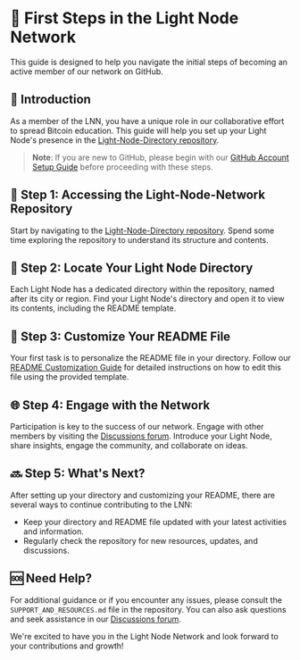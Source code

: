 # 🚀 First Steps in the Light Node Network

This guide is designed to help you navigate the initial steps of becoming an active member of our network on GitHub.

## 📌 Introduction

As a member of the LNN, you have a unique role in our collaborative effort to spread Bitcoin education. This guide will help you set up your Light Node's presence in the [Light-Node-Directory repository](https://github.com/MyFirstBitcoin/Light-Node-Directory).

> **Note**: If you are new to GitHub, please begin with our [GitHub Account Setup Guide](https://github.com/MyFirstBitcoin/Light-Node-Directory/blob/main/GITHUB_ACCOUNT_SETUP.md) before proceeding with these steps.

## 🔗 Step 1: Accessing the Light-Node-Network Repository

Start by navigating to the [Light-Node-Directory repository](https://github.com/MyFirstBitcoin/Light-Node-Directory). Spend some time exploring the repository to understand its structure and contents.

## 📂 Step 2: Locate Your Light Node Directory

Each Light Node has a dedicated directory within the repository, named after its city or region. Find your Light Node's directory and open it to view its contents, including the README template.

## 📝 Step 3: Customize Your README File

Your first task is to personalize the README file in your directory. Follow our [README Customization Guide](https://github.com/MyFirstBitcoin/Light-Node-Directory/blob/main/README_CUSTOMIZATION_GUIDE.md) for detailed instructions on how to edit this file using the provided template.

## 🌐 Step 4: Engage with the Network

Participation is key to the success of our network. Engage with other members by visiting the [Discussions forum](https://github.com/orgs/MyFirstBitcoin/discussions). Introduce your Light Node, share insights, engage the community, and collaborate on ideas.

## 🔜 Step 5: What's Next?

After setting up your directory and customizing your README, there are several ways to continue contributing to the LNN:
- Keep your directory and README file updated with your latest activities and information.
- Regularly check the repository for new resources, updates, and discussions.

## 🆘 Need Help?

For additional guidance or if you encounter any issues, please consult the `SUPPORT_AND_RESOURCES.md` file in the repository. You can also ask questions and seek assistance in our [Discussions forum](https://github.com/orgs/MyFirstBitcoin/discussions).

We're excited to have you in the Light Node Network and look forward to your contributions and growth!
